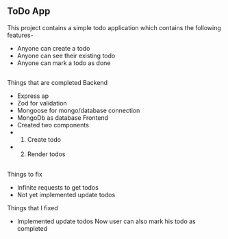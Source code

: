 ## ToDo App
This project contains a simple todo application which contains the following features-
- Anyone can create a todo 
- Anyone can see their existing todo
- Anyone can mark a todo as done
##
Things that are completed 
 Backend 
- Express ap
- Zod for validation
- Mongoose for mongo/database connection
- MongoDb as database
 Frontend 
- Created two components
- 1. Create todo
- 2. Render todos
##

Things to fix
- Infinite requests to get todos
- Not yet implemented update todos

Things that I fixed 
- Implemented update todos Now user can also mark his todo as completed 
 